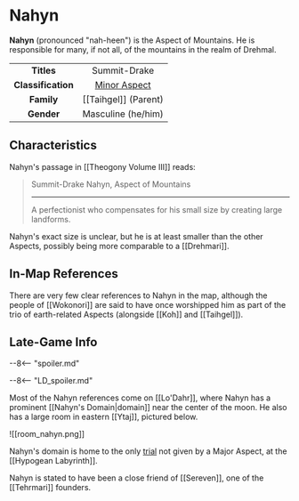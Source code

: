 # Nahyn

**Nahyn** (pronounced "nah-heen") is the Aspect of Mountains. He is responsible for many, if not all, of the mountains in the realm of Drehmal.

|  |  |
|:----------:|:----------------------:|
| **Titles** | Summit-Drake |
| **Classification** | [Minor Aspect](/Lore/Higher_Beings/Aspects/Minor_Aspects/) |
| **Family** | [[Taihgel]] (Parent) |
| **Gender** | Masculine (he/him) |

## Characteristics

Nahyn's passage in [[Theogony Volume III]] reads:

> Summit-Drake Nahyn, Aspect of Mountains
> ***
> A perfectionist who compensates for his small size by creating large landforms.

Nahyn's exact size is unclear, but he is at least smaller than the other Aspects, possibly being more comparable to a [[Drehmari]].

## In-Map References

There are very few clear references to Nahyn in the map, although the people of [[Wokonori]] are said to have once worshipped him as part of the trio of earth-related Aspects (alongside [[Koh]] and [[Taihgel]]).

## Late-Game Info

--8<-- "spoiler.md"

--8<-- "LD_spoiler.md"

Most of the Nahyn references come on [[Lo'Dahr]], where Nahyn has a prominent [[Nahyn's Domain|domain]] near the center of the moon. He also has a large room in eastern [[Ytaj]], pictured below.

![[room_nahyn.png]]

Nahyn's domain is home to the only [trial](/World/Late-Game/Points_of_Interest/Trials/) not given by a Major Aspect, at the [[Hypogean Labyrinth]]. 

Nahyn is stated to have been a close friend of [[Sereven]], one of the [[Tehrmari]] founders.
